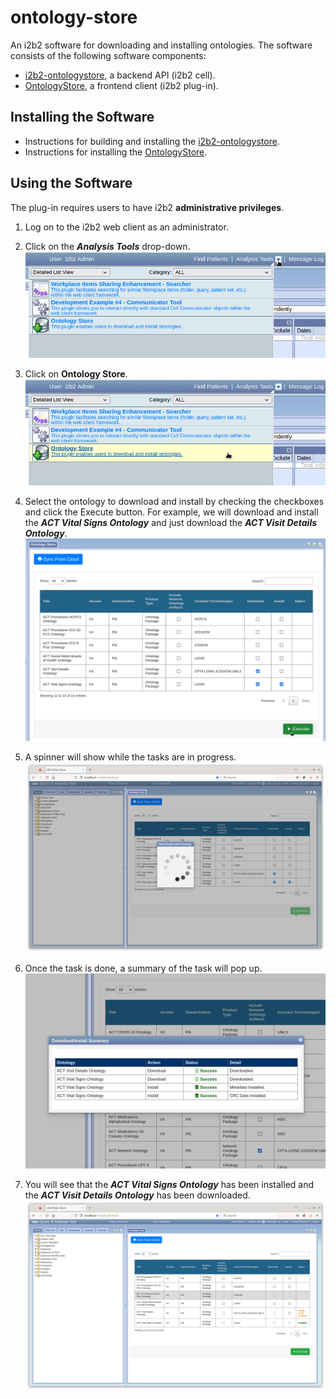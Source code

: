 # ontology-store

An i2b2 software for downloading and installing ontologies.  The software consists of the following software components:

- [i2b2-ontologystore](cell), a backend API (i2b2 cell).
- [OntologyStore](plugin), a frontend client (i2b2 plug-in).


## Installing the Software

- Instructions for building and installing the [i2b2-ontologystore](cell).
- Instructions for installing the  [OntologyStore](plugin).

## Using the Software

The plug-in requires users to have i2b2 **administrative privileges**.

1. Log on to the i2b2 web client as an administrator.

2. Click on the ***Analysis Tools*** drop-down.
![Select Analysis Tools](img/select_analysis_tool.png)

3. Click on **Ontology Store**.
![Select Ontology Store](img/select_ontologystore.png)

4. Select the ontology to download and install by checking the checkboxes and click the Execute button.  For example, we will download and install the ***ACT Vital Signs Ontology*** and just download the ***ACT Visit Details Ontology***.
![Select Ontologies](img/select_ontologies.png)

5. A spinner will show while the tasks are in progress.
![In Progress](img/in_progress.png)

6. Once the task is done, a summary of the task will pop up.
![Summary Status](img/summary_message.png)

7. You will see that the ***ACT Vital Signs Ontology*** has been installed and the ***ACT Visit Details Ontology*** has been downloaded.
![Ontology Downloaded and Installed](img/ontology_installed.png)
